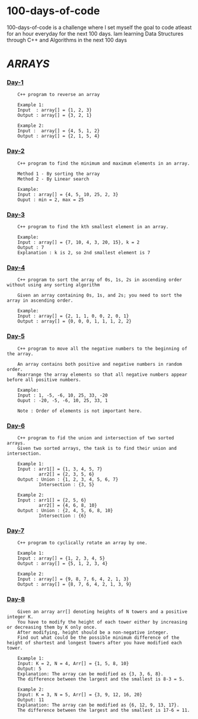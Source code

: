 # 100-days-of-code
100-days-of-code is a challenge where I set myself the goal to code atleast for an hour everyday for the next 100 days.
Iam learning Data Structures through C++ and Algorithms in the next 100 days


# ***ARRAYS***
### [Day-1](https://github.com/vaishnavi-konda/100-days-of-code/tree/main/Day-1)
        C++ program to reverse an array
        
        Example 1:
        Input  : array[] = {1, 2, 3}
        Output : array[] = {3, 2, 1}

        Example 2:
        Input :  array[] = {4, 5, 1, 2}
        Output : array[] = {2, 1, 5, 4}

### [Day-2](https://github.com/vaishnavi-konda/100-days-of-code/tree/main/Day-2) 
        C++ program to find the minimum and maximum elements in an array.
        
        Method 1 - By sorting the array 
        Method 2 - By Linear search

        Example:
        Input : array[] = {4, 5, 10, 25, 2, 3}
        Ouput : min = 2, max = 25
        
### [Day-3](https://github.com/vaishnavi-konda/100-days-of-code/tree/main/Day-3)
        C++ program to find the kth smallest element in an array.

        Example:
        Input : array[] = {7, 10, 4, 3, 20, 15}, k = 2
        Output : 7
        Explanation : k is 2, so 2nd smallest element is 7
        
### [Day-4](https://github.com/vaishnavi-konda/100-days-of-code/tree/main/Day-4)
        C++ program to sort the array of 0s, 1s, 2s in ascending order without using any sorting algorithm

        Given an array containing 0s, 1s, and 2s; you need to sort the array in ascending order.

        Example:
        Input : array[] = {2, 1, 1, 0, 0, 2, 0, 1}
        Output : array[] = {0, 0, 0, 1, 1, 1, 2, 2}

### [Day-5](https://github.com/vaishnavi-konda/100-days-of-code/tree/main/Day-5)
        C++ program to move all the negative numbers to the beginning of the array.

        An array contains both positive and negative numbers in random order.
        Rearrange the array elements so that all negative numbers appear before all positive numbers.

        Example:
        Input : 1, -5, -6, 10, 25, 33, -20
        Ouput : -20, -5, -6, 10, 25, 33, 1

        Note : Order of elements is not important here. 

### [Day-6](https://github.com/vaishnavi-konda/100-days-of-code/tree/main/Day-6)
        C++ program to fid the union and intersection of two sorted arrays.
        Given two sorted arrays, the task is to find their union and intersection.

        Example 1:
        Input : arr1[] = {1, 3, 4, 5, 7}
                arr2[] = {2, 3, 5, 6} 
        Output : Union : {1, 2, 3, 4, 5, 6, 7} 
                Intersection : {3, 5}
                
        Example 2:
        Input : arr1[] = {2, 5, 6}
                arr2[] = {4, 6, 8, 10} 
        Output : Union : {2, 4, 5, 6, 8, 10} 
                Intersection : {6}

### [Day-7](https://github.com/vaishnavi-konda/100-days-of-code/tree/main/Day-7)
        C++ program to cyclically rotate an array by one.

        Example 1:
        Input : array[] = {1, 2, 3, 4, 5}
        Output : array[] = {5, 1, 2, 3, 4}

        Example 2:
        Input : array[] = {9, 8, 7, 6, 4, 2, 1, 3}
        Output : array[] = {8, 7, 6, 4, 2, 1, 3, 9}

### [Day-8](https://github.com/vaishnavi-konda/100-days-of-code/tree/main/Day-8)
        Given an array arr[] denoting heights of N towers and a positive integer K.
        You have to modify the height of each tower either by increasing or decreasing them by K only once.
        After modifying, height should be a non-negative integer. 
        Find out what could be the possible minimum difference of the height of shortest and longest towers after you have modified each tower.

        Example 1:
        Input: K = 2, N = 4, Arr[] = {1, 5, 8, 10}
        Output: 5
        Explanation: The array can be modified as {3, 3, 6, 8}.
        The difference between the largest and the smallest is 8-3 = 5.

        Example 2:
        Input: K = 3, N = 5, Arr[] = {3, 9, 12, 16, 20}
        Output: 11
        Explanation: The array can be modified as {6, 12, 9, 13, 17}.
        The difference between the largest and the smallest is 17-6 = 11.
